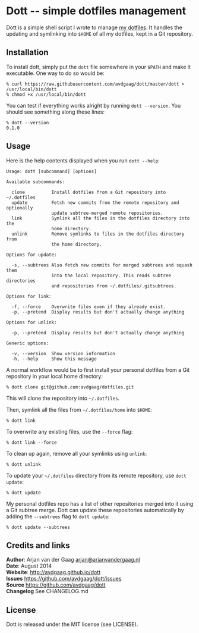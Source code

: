# Dott -- simple dotfiles management

Dott is a simple shell script I wrote to manage [my dotfiles][]. It handles the
updating and symlinking into `$HOME` of all my dotfiles, kept in a Git
repository.

## Installation

To install dott, simply put the `dott` file somewhere in your `$PATH` and make it
executable. One way to do so would be:

    % curl https://raw.githubusercontent.com/avdgaag/dott/master/dott > /usr/local/bin/dott
    % chmod +x /usr/local/bin/dott

You can test if everything works alright by running `dott --version`. You should
see something along these lines:

    % dott --version
    0.1.0

## Usage

Here is the help contents displayed when you run `dott --help`:

    Usage: dott [subcommand] [options]
    
    Available subcommands:
    
      clone          Install dotfiles from a Git repository into ~/.dotfiles
      update         Fetch new commits from the remote repository and optionally
                     update subtree-merged remote repositories.
      link           Symlink all the files in the dotfiles directory into the
                     home directory.
      unlink         Remove symlinks to files in the dotfiles directory from
                     the home directory.
    
    Options for update:
    
      -s, --subtrees Also fetch new commits for merged subtrees and squash them
                     into the local repository. This reads subtree directories
                     and repositories from ~/.dotfiles/.gitsubtrees.
    
    Options for link:
    
      -f, --force    Overwrite files even if they already exist.
      -p, --pretend  Display results but don't actually change anything
    
    Options for unlink:
    
      -p, --pretend  Display results but don't actually change anything
    
    Generic options:
    
      -v, --version  Show version information
      -h, --help     Show this message

A normal workflow would be to first install your personal dotfiles from a Git
repository in your local home directory:

    % dott clone git@github.com:avdgaag/dotfiles.git

This will clone the repository into `~/.dotfiles`.

Then, symlink all the files from `~/.dotfiles/home` into `$HOME`:

    % dott link

To overwrite any existing files, use the `--force` flag:

    % dott link --force

To clean up again, remove all your symlinks using `unlink`:

    % dott unlink

To update your `~/.dotfiles` directory from its remote repository,
use `dott update`:

    % dott update

My personal dotfiles repo has a list of other repositories merged into it using
a Git subtree merge. Dott can update these repositories automatically by adding
the `--subtrees` flag to `dott update`:

    % dott update --subtrees

## Credits and links

**Author**: Arjan van der Gaag <arjan@arjanvandergaag.nl>  
**Date**: August 2014  
**Website**: http://avdgaag.github.io/dott  
**Issues** https://github.com/avdgaag/dott/issues  
**Source** https://github.com/avdgaag/dott  
**Changelog** See CHANGELOG.md

## License

Dott is released under the MIT license (see LICENSE).

[my dotfiles]: https://github.com/avdgaag/dotfiles
